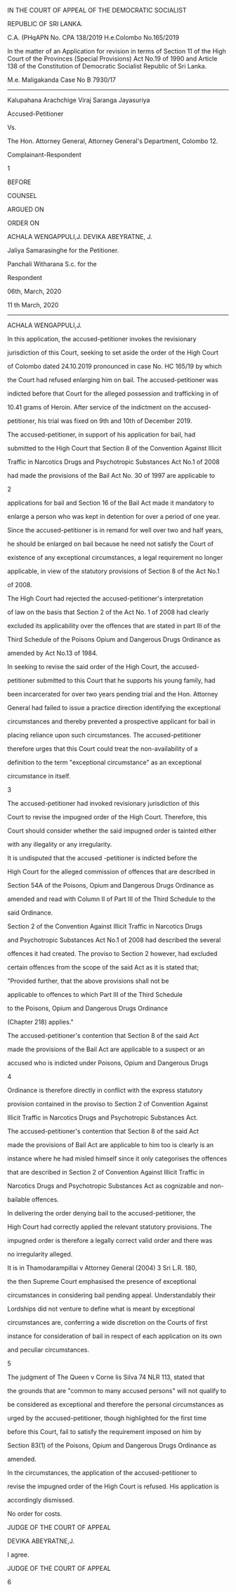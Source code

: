 IN THE COURT OF APPEAL OF THE DEMOCRATIC SOCIALIST

REPUBLIC OF SRI LANKA.

C.A. (PHqAPN No. CPA 138/2019 H.e.Colombo No.165/2019

In the matter of an Application for revision in terms of Section 11 of the High Court of the Provinces (Special Provisions) Act No.19 of 1990 and Article 138 of the Constitution of Democratic Socialist Republic of Sri Lanka.

M.e. Maligakanda Case No B 7930/17

**********

Kalupahana Arachchige Viraj Saranga Jayasuriya

Accused-Petitioner

Vs.

The Hon. Attorney General, Attorney General's Department, Colombo 12.

Complainant-Respondent

1

BEFORE

COUNSEL

ARGUED ON

ORDER ON

ACHALA WENGAPPULI,J. DEVIKA ABEYRATNE, J.

Jaliya Samarasinghe for the Petitioner.

Panchali Witharana S.c. for the

Respondent

06th, March, 2020

11 th March, 2020

*************

ACHALA WENGAPPULI,J.

In this application, the accused-petitioner invokes the revisionary

jurisdiction of this Court, seeking to set aside the order of the High Court

of Colombo dated 24.10.2019 pronounced in case No. HC 165/19 by which

the Court had refused enlarging him on bail. The accused-petitioner was

indicted before that Court for the alleged possession and trafficking in of

10.41 grams of Heroin. After service of the indictment on the accused-

petitioner, his trial was fixed on 9th and 10th of December 2019.

The accused-petitioner, in support of his application for bail, had

submitted to the High Court that Section 8 of the Convention Against Illicit

Traffic in Narcotics Drugs and Psychotropic Substances Act No.1 of 2008

had made the provisions of the Bail Act No. 30 of 1997 are applicable to

2

applications for bail and Section 16 of the Bail Act made it mandatory to

enlarge a person who was kept in detention for over a period of one year.

Since the accused-petitioner is in remand for well over two and half years,

he should be enlarged on bail because he need not satisfy the Court of

existence of any exceptional circumstances, a legal requirement no longer

applicable, in view of the statutory provisions of Section 8 of the Act No.1

of 2008.

The High Court had rejected the accused-petitioner's interpretation

of law on the basis that Section 2 of the Act No. 1 of 2008 had clearly

excluded its applicability over the offences that are stated in part III of the

Third Schedule of the Poisons Opium and Dangerous Drugs Ordinance as

amended by Act No.13 of 1984.

In seeking to revise the said order of the High Court, the accused-

petitioner submitted to this Court that he supports his young family, had

been incarcerated for over two years pending trial and the Hon. Attorney

General had failed to issue a practice direction identifying the exceptional

circumstances and thereby prevented a prospective applicant for bail in

placing reliance upon such circumstances. The accused-petitioner

therefore urges that this Court could treat the non-availability of a

definition to the term "exceptional circumstance" as an exceptional

circumstance in itself.

3

The accused-petitioner had invoked revisionary jurisdiction of this

Court to revise the impugned order of the High Court. Therefore, this

Court should consider whether the said impugned order is tainted either

with any illegality or any irregularity.

It is undisputed that the accused -petitioner is indicted before the

High Court for the alleged commission of offences that are described in

Section 54A of the Poisons, Opium and Dangerous Drugs Ordinance as

amended and read with Column II of Part III of the Third Schedule to the

said Ordinance.

Section 2 of the Convention Against Illicit Traffic in Narcotics Drugs

and Psychotropic Substances Act No.1 of 2008 had described the several

offences it had created. The proviso to Section 2 however, had excluded

certain offences from the scope of the said Act as it is stated that;

"Provided further, that the above provisions shall not be

applicable to offences to which Part III of the Third Schedule

to the Poisons, Opium and Dangerous Drugs Ordinance

(Chapter 218) applies."

The accused-petitioner's contention that Section 8 of the said Act

made the provisions of the Bail Act are applicable to a suspect or an

accused who is indicted under Poisons, Opium and Dangerous Drugs

4

Ordinance is therefore directly in conflict with the express statutory

provision contained in the proviso to Section 2 of Convention Against

Illicit Traffic in Narcotics Drugs and Psychotropic Substances Act.

The accused-petitioner's contention that Section 8 of the said Act

made the provisions of Bail Act are applicable to him too is clearly is an

instance where he had misled himself since it only categorises the offences

that are described in Section 2 of Convention Against Illicit Traffic in

Narcotics Drugs and Psychotropic Substances Act as cognizable and non-

bailable offences.

In delivering the order denying bail to the accused-petitioner, the

High Court had correctly applied the relevant statutory provisions. The

impugned order is therefore a legally correct valid order and there was

no irregularity alleged.

It is in Thamodarampillai v Attorney General (2004) 3 Sri L.R. 180,

the then Supreme Court emphasised the presence of exceptional

circumstances in considering bail pending appeal. Understandably their

Lordships did not venture to define what is meant by exceptional

circumstances are, conferring a wide discretion on the Courts of first

instance for consideration of bail in respect of each application on its own

and peculiar circumstances.

5

The judgment of The Queen v Corne lis Silva 74 NLR 113, stated that

the grounds that are "common to many accused persons" will not qualify to

be considered as exceptional and therefore the personal circumstances as

urged by the accused-petitioner, though highlighted for the first time

before this Court, fail to satisfy the requirement imposed on him by

Section 83(1) of the Poisons, Opium and Dangerous Drugs Ordinance as

amended.

In the circumstances, the application of the accused-petitioner to

revise the impugned order of the High Court is refused. His application is

accordingly dismissed.

No order for costs.

JUDGE OF THE COURT OF APPEAL

DEVIKA ABEYRATNE,J.

I agree.

JUDGE OF THE COURT OF APPEAL

6